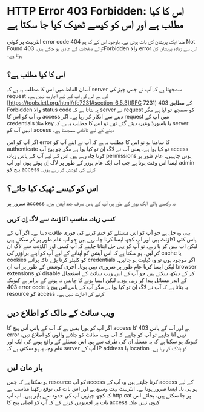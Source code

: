# HTTP Error 403 Forbidden: اس کا کیا مطلب ہے اور اس کو کیسے ٹھیک کیا جا سکتا ہے

انٹرنیٹ پر کوئی error code ملنا ایک پریشان کن بات ہوتی ہے۔ باوجود اس کے کہ ہم 404 Not Found والے صفحات کے عادی ہو چکے ہیں، 403:Forbidden والا error اس سے زیادہ پریشان کن ہوتا ہے۔
## اس کا کیا مطلب ہے؟
آسان الفاظ میں اس کا مطلب یہ ہے کہ server سمجھتا ہے کہ آپ نے جس چیز کی request کی ہے اس کی آپ کے لیے اجازت نہیں ہے۔ 
[https://tools.ietf.org/html/rfc7231#section-6.5.3](RFC 7231) کے مطابق 403 Forbidden والا status code یہ بتاتا ہے کہ server نے request کو سمجھ تو لیا ہے مگر وہ آپ کو اس کا access دینے سے انکار کر رہا ہے۔ اگر request میں آپ کے credentials مثلا key یا پاسورڈ وغیرہ دیئے گئے تھے تو اس کا مطلب یہ ہے کہ server انہیں آپ کو access دینے کے لیے ناکافی سمجھتا ہے۔

اگر آپ کو اس error کا سامنا ہو تو اس کا مطلب یہ ہے کہ آپ نے اپنے آپ کو authenticate تو کیا ہوا ہے، یعنی آپ نے لاگ اِن تو کیا ہوا ہے مگر جو پیج آپ access کرنا چاہ رہے ہیں اس کے لیے آپ کے پاس زیادہ permissions ہونی چاہییں۔ 
عام طور پر ایسا اس وقت ہوتا ہے جب آپ ایک عام یوزر کے طور پر لاگ اِن ہوئے ہوں اور آپ admin پیج کو access کرنے کی کوشش کر رہے ہوں۔

## اس کو کیسے ٹھیک کیا جائے؟
سرور پر access نہ رکھنے والے ایک یوزر کے طور پر، آپ کے پاس صرف چند آپشن ہیں۔
### کسی زیادہ مناسب اکاؤنٹ سے لاگ اِن کریں
یہی وہ حل ہے جو آپ کو اس مسئلے کو ختم کرنے کی فوری طاقت دیتا ہے۔
اگر آپ کے پاس کئی اکاؤنٹ ہیں اور آپ کچھ ایسا کرنا چاہ رہے ہیں جو آپ عام طور پر کر سکتے ہیں لیکن اب نہیں کر پا رہے، تو آپ کو یہی حل اپنانا چاہیے کہ آپ کسی اور اکاؤنٹ سے لاگ ان کر لیں۔
ہو سکتا ہے کہ اس آپشن کو اپنانے کے لیے آپ کو اپنے براؤزر کی cache یا cookies کو کلیئر کرنا پڑے تاکہ پرانے credentials اگر موجود ہوں تو وہ ڈیلیٹ ہو جائیں۔ لیکن ایسا کرنا عام طور پر ضروری نہیں ہوتا۔
آخری کوشش کے طور پر آپ ان browser extensions کو disable کر کے دیکھ سکتے ہیں جو آپ کے اس ویب سائٹ کے استعمال کے اندر مسائل پیدا کر رہی ہوں۔ لیکن ایسا ہونے کا چانس نہ ہونے کے برابر ہے کیونکہ 403 error code یہ بتاتا ہے کہ آپ نے لاگ اِن تو کیا ہوا ہے مگر آپ کے پاس اس پیج یا resource کو access کرنے کی اجازت نہیں ہے۔ 
## ویب سائٹ کے مالک کو اطلاع دیں
اگر آپ کو پورا یقین ہے کہ آپ کے پاس اُس پیج کا access ہے اور آپ کے پاس 403 کا error نہیں آنا چاہیے تو آپ کو چاہیے کہ آپ ویب سائٹ کو چلانے والوں کو اطلاع دیں، کیونکہ ہو سکتا ہے کہ یہ مسئلہ ان کی طرف سے ہو۔
اس مسئلے کے واقع ہونے کی ایک اور عام وجہ یہ ہو سکتی ہے کہ server آپ کے IP address یا location کو بلاک کر رہا ہے۔
## ہار مان لیں
ہو سکتا ہے کہ جس resource کو آپ access کرنا چاہتے ہیں وہ آپ کے access کے لیے ہو ہی نا۔ ایسا ضرور ہوتا ہے۔ انٹرنیٹ بہت وسیع ہے اور اس بات کی توقع رکھنا مناسب ہے کہ کچھ چیزیں آپ کی حدود سے باہر ہیں۔ 
اب آپ http.cat پر جا سکتے ہیں، بجائے اس بات پر افسوس کرنے کے کہ آپ کو اصلی پیج کا access کیوں نہیں ملا۔
